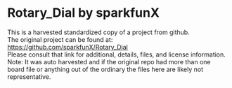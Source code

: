 
# Rotary_Dial by sparkfunX  
This is a harvested standardized copy of a project from github.  
The original project can be found at:  
https://github.com/sparkfunX/Rotary_Dial  
Please consult that link for additional, details, files, and license information.  
Note: It was auto harvested and if the original repo had more than one board file or anything out of the ordinary the files here are likely not representative.  
    